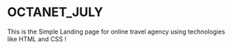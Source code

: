 # OCTANET_JULY
This is the Simple Landing page for online travel agency using technologies like HTML and CSS !
